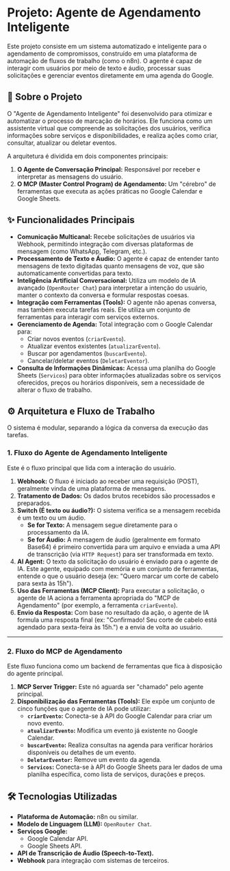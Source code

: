 # Projeto: Agente de Agendamento Inteligente

Este projeto consiste em um sistema automatizado e inteligente para o agendamento de compromissos, construído em uma plataforma de automação de fluxos de trabalho (como o n8n). O agente é capaz de interagir com usuários por meio de texto e áudio, processar suas solicitações e gerenciar eventos diretamente em uma agenda do Google.

## 🚀 Sobre o Projeto

O "Agente de Agendamento Inteligente" foi desenvolvido para otimizar e automatizar o processo de marcação de horários. Ele funciona como um assistente virtual que compreende as solicitações dos usuários, verifica informações sobre serviços e disponibilidades, e realiza ações como criar, consultar, atualizar ou deletar eventos.

A arquitetura é dividida em dois componentes principais:

1.  **O Agente de Conversação Principal:** Responsável por receber e interpretar as mensagens do usuário.
2.  **O MCP (Master Control Program) de Agendamento:** Um "cérebro" de ferramentas que executa as ações práticas no Google Calendar e Google Sheets.

## ✨ Funcionalidades Principais

  * **Comunicação Multicanal:** Recebe solicitações de usuários via Webhook, permitindo integração com diversas plataformas de mensagem (como WhatsApp, Telegram, etc.).
  * **Processamento de Texto e Áudio:** O agente é capaz de entender tanto mensagens de texto digitadas quanto mensagens de voz, que são automaticamente convertidas para texto.
  * **Inteligência Artificial Conversacional:** Utiliza um modelo de IA avançado (`OpenRouter Chat`) para interpretar a intenção do usuário, manter o contexto da conversa e formular respostas coesas.
  * **Integração com Ferramentas (Tools):** O agente não apenas conversa, mas também executa tarefas reais. Ele utiliza um conjunto de ferramentas para interagir com serviços externos.
  * **Gerenciamento de Agenda:** Total integração com o Google Calendar para:
      * Criar novos eventos (`criarEvento`).
      * Atualizar eventos existentes (`atualizarEvento`).
      * Buscar por agendamentos (`buscarEvento`).
      * Cancelar/deletar eventos (`DeletarEventor`).
  * **Consulta de Informações Dinâmicas:** Acessa uma planilha do Google Sheets (`Servicos`) para obter informações atualizadas sobre os serviços oferecidos, preços ou horários disponíveis, sem a necessidade de alterar o fluxo de trabalho.

## ⚙️ Arquitetura e Fluxo de Trabalho

O sistema é modular, separando a lógica da conversa da execução das tarefas.

### 1\. Fluxo do Agente de Agendamento Inteligente

Este é o fluxo principal que lida com a interação do usuário.

1.  **Webhook:** O fluxo é iniciado ao receber uma requisição (POST), geralmente vinda de uma plataforma de mensagens.
2.  **Tratamento de Dados:** Os dados brutos recebidos são processados e preparados.
3.  **Switch (É texto ou áudio?):** O sistema verifica se a mensagem recebida é um texto ou um áudio.
      * **Se for Texto:** A mensagem segue diretamente para o processamento da IA.
      * **Se for Áudio:** A mensagem de áudio (geralmente em formato Base64) é primeiro convertida para um arquivo e enviada a uma API de transcrição (via `HTTP Request`) para ser transformada em texto.
4.  **AI Agent:** O texto da solicitação do usuário é enviado para o agente de IA. Este agente, equipado com memória e um conjunto de ferramentas, entende o que o usuário deseja (ex: "Quero marcar um corte de cabelo para sexta às 15h").
5.  **Uso das Ferramentas (MCP Client):** Para executar a solicitação, o agente de IA aciona a ferramenta apropriada do "MCP de Agendamento" (por exemplo, a ferramenta `criarEvento`).
6.  **Envio da Resposta:** Com base no resultado da ação, o agente de IA formula uma resposta final (ex: "Confirmado\! Seu corte de cabelo está agendado para sexta-feira às 15h.") e a envia de volta ao usuário.

-------
### 2\. Fluxo do MCP de Agendamento

Este fluxo funciona como um backend de ferramentas que fica à disposição do agente principal.

1.  **MCP Server Trigger:** Este nó aguarda ser "chamado" pelo agente principal.
2.  **Disponibilização das Ferramentas (Tools):** Ele expõe um conjunto de cinco funções que o agente de IA pode utilizar:
      * **`criarEvento`:** Conecta-se à API do Google Calendar para criar um novo evento.
      * **`atualizarEvento`:** Modifica um evento já existente no Google Calendar.
      * **`buscarEvento`:** Realiza consultas na agenda para verificar horários disponíveis ou detalhes de um evento.
      * **`DeletarEventor`:** Remove um evento da agenda.
      * **`Servicos`:** Conecta-se à API do Google Sheets para ler dados de uma planilha específica, como lista de serviços, durações e preços.

## 🛠️ Tecnologias Utilizadas

  * **Plataforma de Automação:** n8n ou similar.
  * **Modelo de Linguagem (LLM):** `OpenRouter Chat`.
  * **Serviços Google:**
      * Google Calendar API.
      * Google Sheets API.
  * **API de Transcrição de Áudio (Speech-to-Text).**
  * **Webhook** para integração com sistemas de terceiros.
